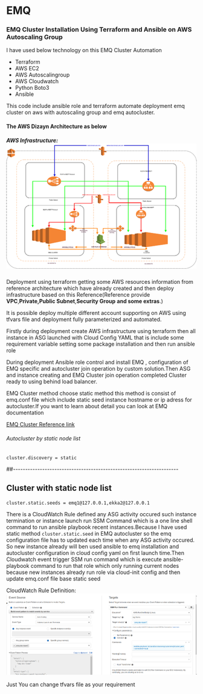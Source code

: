 # EMQ

### EMQ Cluster Installation Using Terraform and Ansible on AWS Autoscaling Group

I have used below technology on this  EMQ Cluster Automation

* Terraform
* AWS EC2
* AWS Autoscalingroup
* AWS Cloudwatch
* Python Boto3
* Ansible 
 

This code include ansible role and terraform automate deployment emq cluster on aws with autoscaling group and emq autocluster.

#### The AWS Dizayn Architecture as below

##### AWS Infrastructure: ![Alt Text ](emqcluster.png)


Deployment using terraform getting some AWS resources information from reference architecture which have already created and then deploy infrastructure based on this Reference(Reference provide **VPC**,**Private,Public Subnet**,**Security Group** **and some extras**.)

It is possible deploy multiple different account supporting on AWS using tfvars file and deployment fully parameterized and automated.

Firstly during deployment create AWS infrastructure using terraform  then all instance in ASG launched with Cloud Config YAML that is include some requirement variable setting some package installation and then run ansible role

During deployment Ansible role control and install EMQ , configuration of EMQ specific and autocluster join operation by custom solution.Then ASG and instance creating and EMQ Cluster join operation completed Cluster ready to using behind load balancer.

EMQ Cluster method choose static method this method is consist of emq.conf file which include static seed instance hostname or ip adress for autocluster.If you want to learn about detail you can look at EMQ documentation

[EMQ Cluster Reference link](http://emqtt.io/docs/v2/cluster.html)

###### Autocluster by static node list

`cluster.discovery = static`
 
 ##--------------------------------------------------------------------
 ## Cluster with static node list
 
 `cluster.static.seeds = emq1@127.0.0.1,ekka2@127.0.0.1`


There is a CloudWatch Rule defined any ASG activity occured such instance termination or instance launch run SSM Command which is a one line shell command to run ansible playbook recent instances.Because I have used static method `cluster.static.seed` in EMQ autocluster so the emq configuration file has to updated each time when any ASG activity occured.
So new instance already will ben used ansible to emq installation and autocluster configuration in cloud config yaml on first launch time.Then Cloudwatch event trigger SSM run command which is execute ansible-playbook command to run that  role which only running current nodes because new instances already run role via cloud-init config and then update emq.conf file base static seed

CloudWatch Rule Definition: ![ Alt_Text ](cloudwatch.png)

Just You can change tfvars file as your requirement

